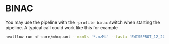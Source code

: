 # BINAC

You may use the pipeline with the `-profile binac` switch when starting the pipeline. A typical call could work like this for example

```bash
nextflow run nf-core/mhcquant --mzmls '*.mzML' --fasta 'SWISSPROT_12_2018.fasta' --alleles 'alleles.tsv' --vcf 'variants.vcf' --include_proteins_from_vcf --run_prediction -profile binac
```
